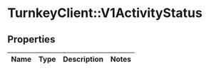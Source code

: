 # TurnkeyClient::V1ActivityStatus

## Properties
Name | Type | Description | Notes
------------ | ------------- | ------------- | -------------

